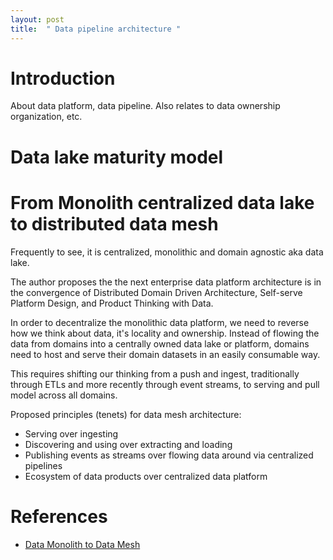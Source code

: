 ```yaml
---
layout: post
title:  " Data pipeline architecture "
---
```


# Introduction
About data platform, data pipeline. Also relates to data ownership organization, etc. 

# Data lake maturity model


# From Monolith centralized data lake to distributed data mesh
Frequently to see, it is centralized, monolithic and domain agnostic aka data lake.

The author proposes the the next enterprise data platform architecture is in the convergence of Distributed Domain Driven Architecture, Self-serve Platform Design, and Product Thinking with Data.

In order to decentralize the monolithic data platform, we need to reverse how we think about data, it's locality and ownership. Instead of flowing the data from domains into a centrally owned data lake or platform, domains need to host and serve their domain datasets in an easily consumable way.

This requires shifting our thinking from a push and ingest, traditionally through ETLs and more recently through event streams, to serving and pull model across all domains.


Proposed principles (tenets) for data mesh architecture:
* Serving over ingesting
* Discovering and using over extracting and loading
* Publishing events as streams over flowing data around via centralized pipelines
* Ecosystem of data products over centralized data platform



# References
* [Data Monolith to Data Mesh](https://martinfowler.com/articles/data-monolith-to-mesh.html)